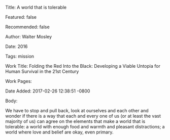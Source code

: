 Title: A world that is tolerable

Featured: false

Recommended: false

Author: Walter Mosley

Date: 2016

Tags: mission

Work Title: Folding the Red Into the Black: Developing a Viable Untopia for Human Survival in the 21st Century

Work Pages:  

Date Added: 2017-02-26 12:38:51 -0800

Body:

We have to stop and pull back, look at ourselves and each other and wonder if there is a way that each and every one of us (or at least the vast majority of us) can agree on the elements that make a world that is tolerable: a world with enough food and warmth and pleasant distractions; a world where love and belief are okay, even primary.


